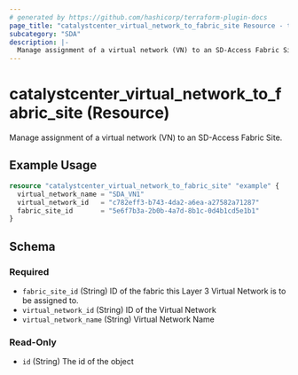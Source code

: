 ```yaml
---
# generated by https://github.com/hashicorp/terraform-plugin-docs
page_title: "catalystcenter_virtual_network_to_fabric_site Resource - terraform-provider-catalystcenter"
subcategory: "SDA"
description: |-
  Manage assignment of a virtual network (VN) to an SD-Access Fabric Site.
---
```


# catalystcenter_virtual_network_to_fabric_site (Resource)

Manage assignment of a virtual network (VN) to an SD-Access Fabric Site.

## Example Usage

```terraform
resource "catalystcenter_virtual_network_to_fabric_site" "example" {
  virtual_network_name = "SDA_VN1"
  virtual_network_id   = "c782eff3-b743-4da2-a6ea-a27582a71287"
  fabric_site_id       = "5e6f7b3a-2b0b-4a7d-8b1c-0d4b1cd5e1b1"
}
```

<!-- schema generated by tfplugindocs -->
## Schema

### Required

- `fabric_site_id` (String) ID of the fabric this Layer 3 Virtual Network is to be assigned to.
- `virtual_network_id` (String) ID of the Virtual Network
- `virtual_network_name` (String) Virtual Network Name

### Read-Only

- `id` (String) The id of the object
